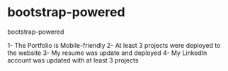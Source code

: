 # bootstrap-powered
bootstrap-powered
 
1- The Portfolio is Mobile-friendly 
2- At least 3 projects were deployed to the website
3- My resume was update and deployed
4- My LinkedIn account was updated with at least 3 projects
